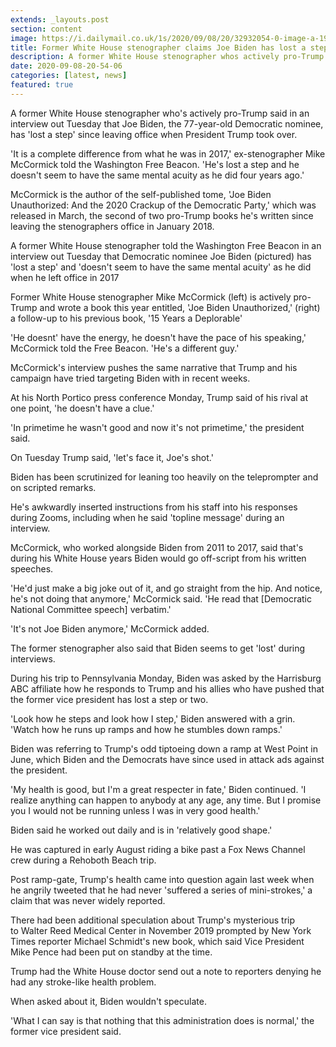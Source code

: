 ```yaml
---
extends: _layouts.post
section: content
image: https://i.dailymail.co.uk/1s/2020/09/08/20/32932054-0-image-a-19_1599594504106.jpg 
title: Former White House stenographer claims Joe Biden has lost a step 
description: A former White House stenographer whos actively pro-Trump said Joe Biden has lost a step since leaving office when President Trump took over nearly four years ago. 
date: 2020-09-08-20-54-06 
categories: [latest, news] 
featured: true 
--- 
```

A former White House stenographer who's actively pro-Trump said in an interview out Tuesday that Joe Biden, the 77-year-old Democratic nominee, has 'lost a step' since leaving office when President Trump took over.

'It is a complete difference from what he was in 2017,' ex-stenographer Mike McCormick told the Washington Free Beacon. 'He's lost a step and he doesn't seem to have the same mental acuity as he did four years ago.' 

McCormick is the author of the self-published tome, 'Joe Biden Unauthorized: And the 2020 Crackup of the Democratic Party,' which was released in March, the second of two pro-Trump books he's written since leaving the stenographers office in January 2018.  

A former White House stenographer told the Washington Free Beacon in an interview out Tuesday that Democratic nominee Joe Biden (pictured) has 'lost a step' and 'doesn't seem to have the same mental acuity' as he did when he left office in 2017 

Former White House stenographer Mike McCormick (left) is actively pro-Trump and wrote a book this year entitled, 'Joe Biden Unauthorized,' (right) a follow-up to his previous book, '15 Years a Deplorable' 

'He doesnt' have the energy, he doesn't have the pace of his speaking,' McCormick told the Free Beacon. 'He's a different guy.' 

McCormick's interview pushes the same narrative that Trump and his campaign have tried targeting Biden with in recent weeks. 

At his North Portico press conference Monday, Trump said of his rival at one point, 'he doesn't have a clue.' 

'In primetime he wasn't good and now it's not primetime,' the president said. 

On Tuesday Trump said, 'let's face it, Joe's shot.'  

Biden has been scrutinized for leaning too heavily on the teleprompter and on scripted remarks.   

He's awkwardly inserted instructions from his staff into his responses during Zooms, including when he said 'topline message' during an interview.   

McCormick, who worked alongside Biden from 2011 to 2017, said that's during his White House years Biden would go off-script from his written speeches.   

'He'd just make a big joke out of it, and go straight from the hip. And notice, he's not doing that anymore,' McCormick said. 'He read that [Democratic National Committee speech] verbatim.' 

'It's not Joe Biden anymore,' McCormick added.   

The former stenographer also said that Biden seems to get 'lost' during interviews.  

During his trip to Pennsylvania Monday, Biden was asked by the Harrisburg ABC affiliate how he responds to Trump and his allies who have pushed that the former vice president has lost a step or two. 

'Look how he steps and look how I step,' Biden answered with a grin. 'Watch how he runs up ramps and how he stumbles down ramps.' 

Biden was referring to Trump's odd tiptoeing down a ramp at West Point in June, which Biden and the Democrats have since used in attack ads against the president. 

'My health is good, but I'm a great respecter in fate,' Biden continued. 'I realize anything can happen to anybody at any age, any time. But I promise you I would not be running unless I was in very good health.' 

Biden said he worked out daily and is in 'relatively good shape.' 

He was captured in early August riding a bike past a Fox News Channel crew during a Rehoboth Beach trip.    

Post ramp-gate, Trump's health came into question again last week when he angrily tweeted that he had never 'suffered a series of mini-strokes,' a claim that was never widely reported. 

There had been additional speculation about Trump's mysterious trip to Walter Reed Medical Center in November 2019 prompted by New York Times reporter Michael Schmidt's new book, which said Vice President Mike Pence had been put on standby at the time. 

Trump had the White House doctor send out a note to reporters denying he had any stroke-like health problem.  

When asked about it, Biden wouldn't speculate.   

'What I can say is that nothing that this administration does is normal,' the former vice president said.   

